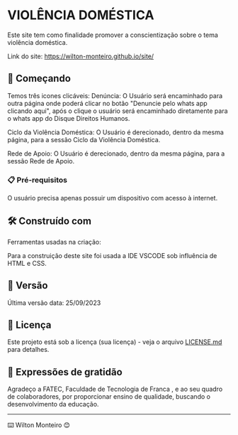 # VIOLÊNCIA DOMÉSTICA

Este site tem como finalidade promover a conscientização sobre o tema violência doméstica.


Link do site: https://wilton-monteiro.github.io/site/
## 🚀 Começando

Temos três icones clicáveis:
Denúncia: O Usuário será encaminhado para outra página onde poderá clicar no botão "Denuncie pelo whats app clicando aqui",
após o clique o usuário será encaminhado diretamente para o whats app do Disque Direitos Humanos.

Ciclo da Violência Doméstica: O Usuário é derecionado, dentro da mesma página, para a sessão Ciclo da Violência Doméstica.


Rede de Apoio: O Usuário é derecionado, dentro da mesma página, para a sessão Rede de Apoio.

### 📋 Pré-requisitos


O usuário precisa apenas possuir um dispositivo com acesso à internet.


## 🛠️ Construído com

Ferramentas usadas na criação:

Para a construição deste site foi usada a IDE VSCODE sob influência de HTML e CSS.

## 📌 Versão

Última versão data: 25/09/2023


## 📄 Licença

Este projeto está sob a licença (sua licença) - veja o arquivo [LICENSE.md](https://github.com/Wilton-Monteiro/site/blob/main/LICENSE) para detalhes.

## 🎁 Expressões de gratidão

Agradeço a FATEC, Faculdade de Tecnologia de Franca , e ao seu quadro de  colaboradores, 
por proporcionar ensino de qualidade, buscando o desenvolvimento da educação. 


---
⌨️ Wilton Monteiro 😊
